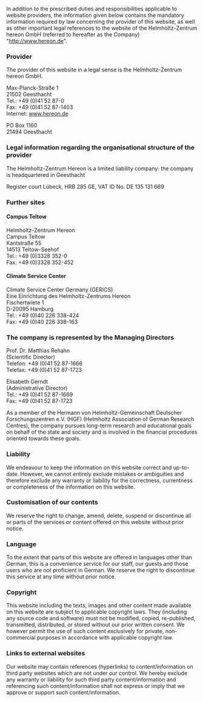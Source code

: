 In addition to the prescribed duties and responsibilities applicable to website providers, the information given below contains the mandatory information required by law concerning the provider of this website, as well as other important legal references to the website of the Helmholtz-Zentrum hereon GmbH (referred to hereafter as the Company) "http://www.hereon.de".

### Provider
The provider of this website in a legal sense is the Helmholtz-Zentrum hereon GmbH.

Max-Planck-Straße 1  
21502 Geesthacht  
Tel.: +49 (0)41 52 87-0  
Fax: +49 (0)41 52 87-1403  
Internet: www.hereon.de

PO Box 1160  
21494 Geesthacht

### Legal information regarding the organisational structure of the provider
The Helmholtz-Zentrum Hereon is a limited liability company: the company is headquartered in Geesthacht

Register court Lübeck, HRB 285 GE, VAT ID No. DE 135 131 669

### Further sites
#### Campus Teltow
Helmholtz-Zentrum Hereon  
Campus Teltow  
Kantstraße 55  
14513 Teltow-Seehof  
Tel.: +49 (0)3328 352-0  
Fax: +49 (0)3328 352-452

#### Climate Service Center
Climate Service Center Germany (GERICS)  
Eine Einrichtung des Helmholtz-Zentrums Hereon  
Fischertwiete 1  
D-20095 Hamburg  
Tel.: +49 (0)40 226 338-424  
Fax: +49 (0)40 226 338-163

### The company is represented by the Managing Directors
Prof. Dr. Matthias Rehahn  
(Scientific Director)  
Telefon: +49 (0)41 52 87-1666  
Telefax: +49 (0)41 52 87-1723

Elisabeth Gerndt  
(Administrative Director)  
Tel.: +49 (0)41 52 87-1669  
Fax: +49 (0)41 52 87-1723

As a member of the Hermann von Helmholtz-Gemeinschaft Deutscher Forschungszentren e.V. (HGF) (Helmholtz Association of German Research Centres), the company pursues long-term research and educational goals on behalf of the state and society and is involved in the financial procedures oriented towards these goals.

### Liability
We endeavour to keep the information on this website correct and up-to-date. However, we cannot entirely exclude mistakes or ambiguities and therefore exclude any warranty or liability for the correctness, currentness or completeness of the information on this website.

### Customisation of our contents
We reserve the right to change, amend, delete, suspend or discontinue all or parts of the services or content offered on this website without prior notice.

### Language
To the extent that parts of this website are offered in languages other than German, this is a convenience service for our staff, our guests and those users who are not proficient in German. We reserve the right to discontinue this service at any time without prior notice.

### Copyright
This website including the texts, images and other content made available on this website are subject to applicable copyright laws. They (including any source code and software) must not be modified, copied, re-published, transmitted, distributed, or stored without our prior written consent. We however permit the use of such content exclusively for private, non-commercial purposes in accordance with applicable copyright law.

### Links to external websites
Our website may contain references (hyperlinks) to content/information on third party websites which are not under our control. We hereby exclude any warranty or liability for such third party content/information and referencing such content/information shall not express or imply that we approve or support such content/information.
